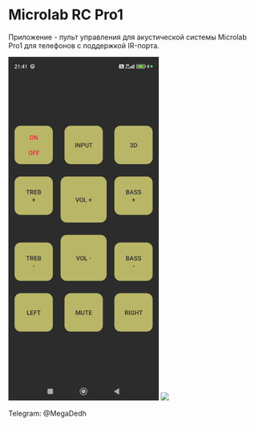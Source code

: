 # Microlab RC Pro1

Приложение - пульт управления для акустической системы Microlab Pro1 для телефонов с поддержкой IR-порта.

<img width="300" src="doc/img/screenshot_01_main.jpg"> <img width="300" src="doc/img/screenshot_02.jpg">

Telegram: @MegaDedh

